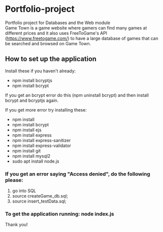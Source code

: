 # Portfolio-project
Portfolio project for Databases and the Web module  
Game Town is a game website where gamers can find many games at different prices and it also uses FreeToGame's API (https://www.freetogame.com/) to have a large database of games that can be searched and browsed on Game Town.  

## How to set up the application
Install these if you haven't already:
- npm install bcryptjs
- npm install bcrypt  
   
If you get an bcrypt error do this (npm uninstall bcrypt) and then install bcrypt and bcryptjs again.

If you get more error try installing these: 
- npm install
- npm install bcrypt
- npm install ejs
- npm install express
- npm install express-sanitizer
- npm install express-validator
- npm install git
- npm install mysql2
- sudo apt install node.js

### If you get an error saying "Access denied", do the following please:
1. go into SQL
2. source createGame_db.sql;
3. source insert_testData.sql;

### To get the application running: node index.js 

Thank you!
